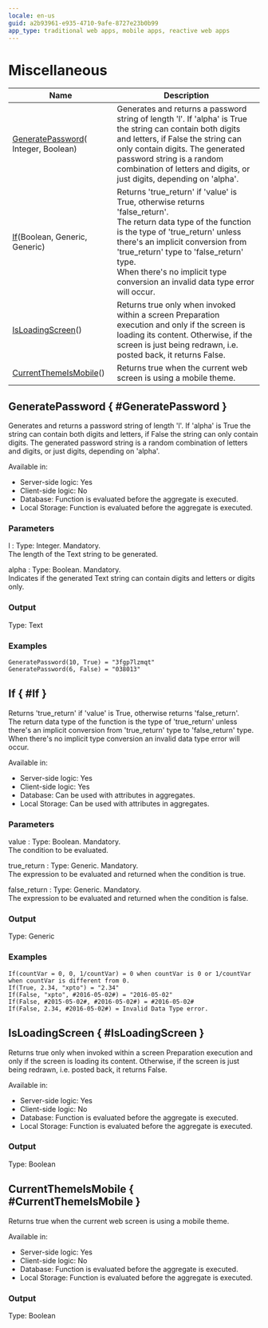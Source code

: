```yaml
---
locale: en-us
guid: a2b93961-e935-4710-9afe-8727e23b0b99
app_type: traditional web apps, mobile apps, reactive web apps
---
```


# Miscellaneous


<table markdown="1">
<thead>
<tr>
<th>Name</th>
<th>Description</th>
</tr>
</thead>
<tbody>
<tr>
<td><a href="#GeneratePassword">GeneratePassword</a>(&#8203;Integer, Boolean)</td>
<td>Generates and returns a password string of length 'l'. If 'alpha' is True the string can contain both digits and letters, if False the string can only contain digits. The generated password string is a random combination of letters and digits, or just digits, depending on 'alpha'.</td>
</tr>
<tr>
<td><a href="#If">If</a>(&#8203;Boolean, Generic, Generic)</td>
<td>Returns 'true_return' if 'value' is True, otherwise returns 'false_return'.<br/>The return data type of the function is the type of 'true_return' unless there's an implicit conversion from 'true_return' type to 'false_return' type.<br/>When there's no implicit type conversion an invalid data type error will occur.</td>
</tr>
<tr>
<td><a href="#IsLoadingScreen">IsLoadingScreen</a>()</td>
<td>Returns true only when invoked within a screen Preparation execution and only if the screen is loading its content. Otherwise, if the screen is just being redrawn, i.e. posted back, it returns False.</td>
</tr>
<tr>
<td><a href="#CurrentThemeIsMobile">CurrentThemeIsMobile</a>()</td>
<td>Returns true when the current web screen is using a mobile theme.</td>
</tr>
</tbody>
</table>

## GeneratePassword { #GeneratePassword }

Generates and returns a password string of length 'l'. If 'alpha' is True the string can contain both digits and letters, if False the string can only contain digits. The generated password string is a random combination of letters and digits, or just digits, depending on 'alpha'.  

Available in:  

  * Server-side logic: Yes
  * Client-side logic: No
  * Database: Function is evaluated before the aggregate is executed.
  * Local Storage: Function is evaluated before the aggregate is executed.

### Parameters

l
:    Type: Integer. Mandatory.  
The length of the Text string to be generated.

alpha
:    Type: Boolean. Mandatory.  
Indicates if the generated Text string can contain digits and letters or digits only.

### Output

Type: Text  

### Examples

```
GeneratePassword(10, True) = "3fgp7lzmqt"
GeneratePassword(6, False) = "038013"
```

## If { #If }

Returns 'true_return' if 'value' is True, otherwise returns 'false_return'.  
The return data type of the function is the type of 'true_return' unless there's an implicit conversion from 'true_return' type to 'false_return' type.  
When there's no implicit type conversion an invalid data type error will occur.  

Available in:  

  * Server-side logic: Yes
  * Client-side logic: Yes
  * Database: Can be used with attributes in aggregates.
  * Local Storage: Can be used with attributes in aggregates.

### Parameters

value
:    Type: Boolean. Mandatory.  
The condition to be evaluated.

true_return
:    Type: Generic. Mandatory.  
The expression to be evaluated and returned when the condition is true.

false_return
:    Type: Generic. Mandatory.  
The expression to be evaluated and returned when the condition is false.

### Output

Type: Generic  

### Examples

```
If(countVar = 0, 0, 1/countVar) = 0 when countVar is 0 or 1/countVar when countVar is different from 0.
If(True, 2.34, "xpto") = "2.34"
If(False, "xpto", #2016-05-02#) = "2016-05-02"
If(False, #2015-05-02#, #2016-05-02#) = #2016-05-02#
If(False, 2.34, #2016-05-02#) = Invalid Data Type error.
```

## IsLoadingScreen { #IsLoadingScreen }

Returns true only when invoked within a screen Preparation execution and only if the screen is loading its content. Otherwise, if the screen is just being redrawn, i.e. posted back, it returns False.  

Available in:  

  * Server-side logic: Yes
  * Client-side logic: No
  * Database: Function is evaluated before the aggregate is executed.
  * Local Storage: Function is evaluated before the aggregate is executed.

### Output

Type: Boolean  

## CurrentThemeIsMobile { #CurrentThemeIsMobile }

Returns true when the current web screen is using a mobile theme.  

Available in:  

  * Server-side logic: Yes
  * Client-side logic: No
  * Database: Function is evaluated before the aggregate is executed.
  * Local Storage: Function is evaluated before the aggregate is executed.

### Output

Type: Boolean  


